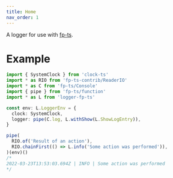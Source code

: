 ```yaml
---
title: Home
nav_order: 1
---
```


A logger for use with [fp-ts].

# Example

```ts
import { SystemClock } from 'clock-ts'
import * as RIO from 'fp-ts-contrib/ReaderIO'
import * as C from 'fp-ts/Console'
import { pipe } from 'fp-ts/function'
import * as L from 'logger-fp-ts'

const env: L.LoggerEnv = {
  clock: SystemClock,
  logger: pipe(C.log, L.withShow(L.ShowLogEntry)),
}

pipe(
  RIO.of('Result of an action'),
  RIO.chainFirst(() => L.info('Some action was performed')),
)(env)()
/*
2022-03-23T13:53:03.694Z | INFO | Some action was performed
*/
```

[fp-ts]: https://gcanti.github.io/fp-ts/
